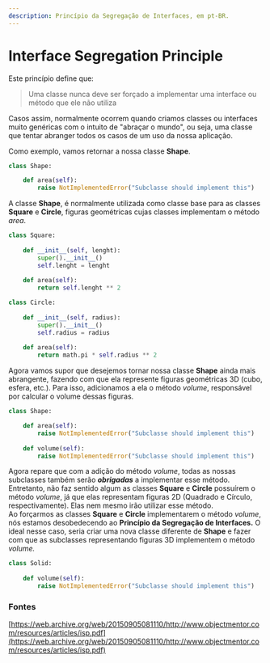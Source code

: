 ```yaml
---
description: Princípio da Segregação de Interfaces, em pt-BR.
---
```


# Interface Segregation Principle

Este princípio define que:

> Uma classe nunca deve ser forçado a implementar  uma interface ou método que ele não utiliza&#x20;

Casos assim, normalmente ocorrem quando criamos classes ou interfaces muito genéricas com o intuito de "abraçar o mundo", ou seja, uma classe que tentar abranger todos os casos de um uso da nossa aplicação.&#x20;

Como exemplo, vamos retornar a nossa classe **Shape**.&#x20;

```python
class Shape:

    def area(self):
        raise NotImplementedError("Subclasse should implement this")
```

A classe **Shape**, é normalmente utilizada como classe base para as classes **Square** e **Circle**, figuras geométricas cujas classes implementam o método _area_.&#x20;

```python
class Square:
	
    def __init__(self, lenght):
        super().__init__()
        self.lenght = lenght
        
    def area(self):
        return self.lenght ** 2
```

```python
class Circle:
	
    def __init__(self, radius):
        super().__init__()
        self.radius = radius
    
    def area(self):
        return math.pi * self.radius ** 2
```

Agora vamos supor que desejemos tornar nossa classe **Shape** ainda mais abrangente, fazendo com que ela represente figuras geométricas 3D (cubo, esfera, etc.). Para isso, adicionamos a ela o método _volume_, responsável por calcular o volume dessas figuras.

```python
class Shape:

    def area(self):
        raise NotImplementedError("Subclasse should implement this")
    
    def volume(self):
        raise NotImplementedError("Subclasse should implement this")
```

Agora repare que com a adição do método _volume_, todas as nossas subclasses também serão _**obrigadas**_ a implementar esse método. Entretanto, não faz sentido algum as classes **Square** e **Circle** possuírem o método _volume_, já que elas representam figuras 2D (Quadrado e Círculo, respectivamente). Elas nem mesmo irão utilizar esse método. \
Ao forçarmos as classes **Square** e **Circle** implementarem o método _volume_, nós estamos desobedecendo ao **Princípio da Segregação de Interfaces.** O ideal nesse caso, seria criar uma nova classe diferente de **Shape** e fazer com que as subclasses representando figuras 3D implementem o método _volume._

```python
class Solid:
    
    def volume(self):
        raise NotImplementedError("Subclasse should implement this")
```

### Fontes

[https://web.archive.org/web/20150905081110/http://www.objectmentor.com/resources/articles/isp.pdf](https://web.archive.org/web/20150905081110/http://www.objectmentor.com/resources/articles/isp.pdf)
